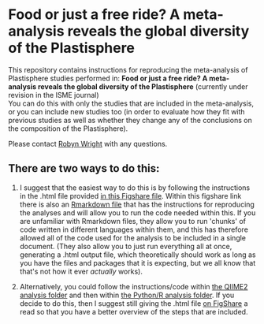 # Food or just a free ride? A meta-analysis reveals the global diversity of the Plastisphere


This repository contains instructions for reproducing the meta-analysis of Plastisphere studies performed in:
**Food or just a free ride? A meta-analysis reveals the global diversity of the Plastisphere** (currently under revision in the ISME journal)</br>
You can do this with only the studies that are included in the meta-analysis, or you can include new studies too (in order to evaluate how they fit with previous studies as well as whether they change any of the conclusions on the composition of the Plastisphere).

Please contact [Robyn Wright](mailto:robyn.wright@dal.ca) with any questions.

## There are two ways to do this:
1. I suggest that the easiest way to do this is by following the instructions in the .html file provided [in this Figshare file](https://doi.org/10.6084/m9.figshare.12923855). Within this figshare link there is also an [Rmarkdown file](https://rmarkdown.rstudio.com/) that has the instructions for reproducing the analyses and will allow you to run the code needed within this. If you are unfamiliar with Rmarkdown files, they allow you to run 'chunks' of code written in different languages within them, and this has therefore allowed all of the code used for the analysis to be included in a single document. (They also allow you to just run everything all at once, generating a .html output file, which theoretically should work as long as you have the files and packages that it is expecting, but we all know that that's not how it ever *actually* works). 

2. Alternatively, you could follow the instructions/code within [the QIIME2 analysis folder](https://github.com/R-Wright-1/Plastisphere-MetaAnalysis/tree/master/qiime2_analysis) and then within [the Python/R analysis folder](https://github.com/R-Wright-1/Plastisphere-MetaAnalysis/tree/master/python_analysis).
If you decide to do this, then I suggest still giving the .html file [on FigShare](https://doi.org/10.6084/m9.figshare.12923855) a read so that you have a better overview of the steps that are included.
